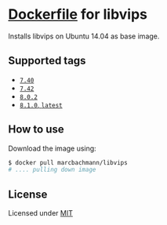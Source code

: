 # [Dockerfile](https://registry.hub.docker.com/u/marcbachmann/libvips/) for libvips

Installs libvips on Ubuntu 14.04 as base image.


## Supported tags

- [`7.40`](https://github.com/marcbachmann/dockerfile-libvips/tree/master)
- [`7.42`](https://github.com/marcbachmann/dockerfile-libvips/tree/7.42.3)
- [`8.0.2`](https://github.com/marcbachmann/dockerfile-libvips/tree/8.0.2)
- [`8.1.0`, `latest`](https://github.com/marcbachmann/dockerfile-libvips/tree/8.1.0)

## How to use

Download the image using:

```bash
$ docker pull marcbachmann/libvips
# .... pulling down image
```


## License

Licensed under [MIT](http://opensource.org/licenses/mit-license.html)
